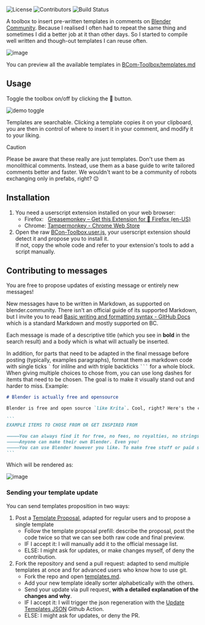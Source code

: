 ![License](https://img.shields.io/github/license/L0Lock/BCom-Toolbox?style=for-the-badge) ![Contributors](https://img.shields.io/github/contributors/L0Lock/BCom-Toolbox?style=for-the-badge) ![Build Status](https://img.shields.io/github/actions/workflow/status/L0Lock/BCom-Toolbox/.github/workflows/add_template.yml?branch=main&style=for-the-badge)


A toolbox to insert pre-written templates in comments on [Blender Community](https://blender.community/#). Because I realised I often had to repeat the same thing and sometimes I did a better job at it than other days. So I started to compile well written and though-out templates I can reuse often.

![image](https://github.com/user-attachments/assets/f5cbe8f6-e7f1-442a-b427-851b18335a77)

You can preview all the available templates in [BCom-Toolbox/templates.md](https://github.com/L0Lock/BCom-Toolbox/blob/main/templates.md)

## Usage

Toggle the toolbox on/off by clicking the 💬 button.

![demo toggle](https://github.com/user-attachments/assets/289710b2-3164-4ccc-9578-3c6ee793cf22)

Templates are searchable. Clicking a template copies it on your clipboard, you are then in control of where to insert it in your comment, and modify it to your liking.

> [!CAUTION]
> Please be aware that these really are just templates. Don't use them as monolithical comments. Instead, use them as a base guide to write tailored comments better and faster. We wouldn't want to be a community of robots exchanging only in prefabs, right? 😉

## Installation

1. You need a userscript extension installed on your web browser:
    - Firefox:   [Greasemonkey – Get this Extension for 🦊 Firefox (en-US)](https://addons.mozilla.org/en-US/firefox/addon/greasemonkey/)
    - Chrome: [Tampermonkey - Chrome Web Store](https://chromewebstore.google.com/detail/tampermonkey/dhdgffkkebhmkfjojejmpbldmpobfkfo)
2. Open the raw [BCon-Toolbox.user.js](https://github.com/L0Lock/BCom-Toolbox/raw/refs/heads/main/BCon-Toolbox.user.js), your userscript extension should detect it and propose you to install it.  
    If not, copy the whole code and refer to your extension's tools to add a script manually.
  

## Contributing to messages

You are free to propose updates of existing message or entirely new messages!

New messages have to be written in Markdown, as supported on blender.community. There isn't an official guide of its supported Markdown, but I invite you to read [Basic writing and formatting syntax - GitHub Docs](https://docs.github.com/en/get-started/writing-on-github/getting-started-with-writing-and-formatting-on-github/basic-writing-and-formatting-syntax) which is a standard Markdown and mostly supported on BC.

Each message is made of a descriptive title (which you see in **bold** in the search result) and a body which is what will actually be inserted.

In addition, for parts that need to be adapted in the final message before posting (typically, examples paragraphs), format them as markdown code with single ticks `` ` `` for inlilne and with triple backticks `` ``` `` for a whole block. When giving multiple choices to chose from, you can use long dashes for itemts that need to be chosen. The goal is to make it visually stand out and harder to miss. Example: 

````md
# Blender is actually free and opensource

Blender is free and open source `like Krita`. Cool, right? Here's the cool things it means on your daily life:

```
EXAMPLE ITEMS TO CHOSE FROM OR GET INSPIRED FROM

⸻You can always find it for free, no fees, no royalties, no strings attached
⸻Anyone can make their own Blender. Even you!
⸻You can use Blender however you like. To make free stuff or paid stuff. You can even make your own copy of Blender and sell it!
```
````

Which will be rendered as:

![image](https://github.com/user-attachments/assets/25c9ab47-21c6-4adc-8c3e-c06ef931b92a)

### Sending your template update

You can send templates proposition in two ways: 

1. Post a [Template Proposal](https://github.com/L0Lock/BCom-Toolbox/issues/new?assignees=L0Lock&labels=enhancement&projects=&template=template-proposal.md&title=%5BTemplate%5D+your+new+template), adapted for regular users and to propose a single template
    - Follow the template proposal prefill: describe the proposal, post the code twice so that we can see both raw code and final preview.
    - IF I accept it: I will manually add it to the official message list.
    - ELSE: I might ask for updates, or make changes myself, of deny the contribution.
2. Fork the repository and send a pull request: adapted to send multiple templates at once and for advanced users who know how to use git.
    - Fork the repo and open [templates.md](https://github.com/L0Lock/BCom-Toolbox/raw/refs/heads/main/templates.md).
    - Add your new template  ideally sorter alphabetically with the others.
    - Send your update via pull request, **with a detailed explanation of the changes and why**.
    - IF I accept it: I will trigger the json regeneration with the [Update Templates JSON](https://github.com/L0Lock/BCom-Toolbox/actions/workflows/add_template.yml) Github Action.
    - ELSE: I might ask for updates, or deny the PR.

